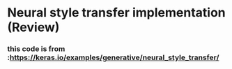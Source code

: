 # Neural style transfer implementation (Review)
### this code is from :https://keras.io/examples/generative/neural_style_transfer/
